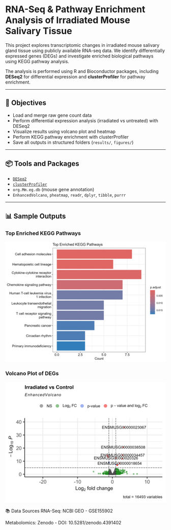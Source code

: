 # RNA-Seq & Pathway Enrichment Analysis of Irradiated Mouse Salivary Tissue

This project explores transcriptomic changes in irradiated mouse salivary gland tissue using publicly available RNA-seq data. We identify differentially expressed genes (DEGs) and investigate enriched biological pathways using KEGG pathway analysis.

The analysis is performed using R and Bioconductor packages, including **DESeq2** for differential expression and **clusterProfiler** for pathway enrichment.

---

## 🎯 Objectives

- Load and merge raw gene count data
- Perform differential expression analysis (irradiated vs untreated) with DESeq2
- Visualize results using volcano plot and heatmap
- Perform KEGG pathway enrichment with clusterProfiler
- Save all outputs in structured folders (`results/`, `figures/`)

---

## 📦 Tools and Packages

- [`DESeq2`](https://bioconductor.org/packages/release/bioc/html/DESeq2.html)
- [`clusterProfiler`](https://bioconductor.org/packages/release/bioc/html/clusterProfiler.html)
- `org.Mm.eg.db` (mouse gene annotation)
- `EnhancedVolcano`, `pheatmap`, `readr`, `dplyr`, `tibble`, `purrr`

---

## 📊 Sample Outputs

### Top Enriched KEGG Pathways  
![](figures/kegg_barplot.png)

### Volcano Plot of DEGs  
![](figures/volcano_plot.png)

📚 Data Sources
RNA-Seq: NCBI GEO - GSE155902

Metabolomics: Zenodo - DOI: 10.5281/zenodo.4391402
